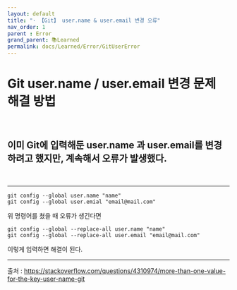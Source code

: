 ```yaml
---
layout: default
title: "· 【Git】 user.name & user.email 변경 오류"
nav_order: 1
parent : Error
grand_parent: 📚Learned
permalink: docs/Learned/Error/GitUserError
---
```


# Git user.name / user.email 변경 문제 해결 방법

<br>

## 이미 Git에 입력해둔 user.name 과 user.email를 변경하려고 했지만, 계속해서 오류가 발생했다.

<br>

------

```
git config --global user.name "name"
git config --global user.emial "email@mail.com"
```

위 명령어를 쳤을 때 오류가 생긴다면

```
git config --global --replace-all user.name "name"
git config --global --replace-all user.email "email@mail.com"
```

이렇게 입력하면 해결이 된다.

------

출처 : https://stackoverflow.com/questions/4310974/more-than-one-value-for-the-key-user-name-git

